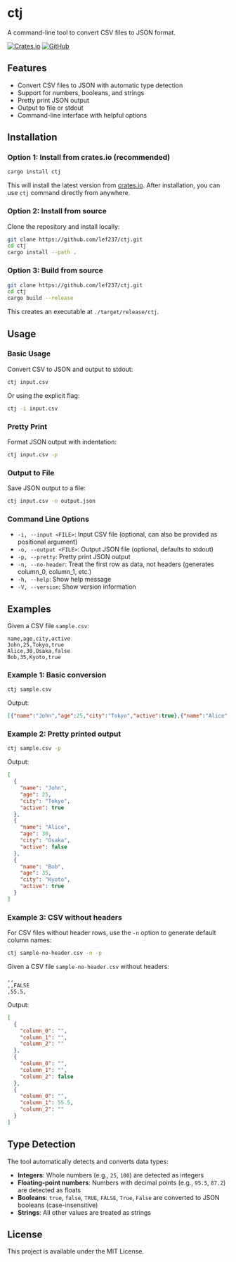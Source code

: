 # ctj

A command-line tool to convert CSV files to JSON format.

[![Crates.io](https://img.shields.io/crates/v/ctj.svg)](https://crates.io/crates/ctj)
[![GitHub](https://img.shields.io/badge/github-lef237/ctj-blue.svg)](https://github.com/lef237/ctj)

## Features

- Convert CSV files to JSON with automatic type detection
- Support for numbers, booleans, and strings
- Pretty print JSON output
- Output to file or stdout
- Command-line interface with helpful options

## Installation

### Option 1: Install from crates.io (recommended)

```bash
cargo install ctj
```

This will install the latest version from [crates.io](https://crates.io/crates/ctj). After installation, you can use `ctj` command directly from anywhere.

### Option 2: Install from source

Clone the repository and install locally:

```bash
git clone https://github.com/lef237/ctj.git
cd ctj
cargo install --path .
```

### Option 3: Build from source

```bash
git clone https://github.com/lef237/ctj.git
cd ctj
cargo build --release
```

This creates an executable at `./target/release/ctj`.

## Usage

### Basic Usage

Convert CSV to JSON and output to stdout:

```bash
ctj input.csv
```

Or using the explicit flag:

```bash
ctj -i input.csv
```

### Pretty Print

Format JSON output with indentation:

```bash
ctj input.csv -p
```

### Output to File

Save JSON output to a file:

```bash
ctj input.csv -o output.json
```

### Command Line Options

- `-i, --input <FILE>`: Input CSV file (optional, can also be provided as positional argument)
- `-o, --output <FILE>`: Output JSON file (optional, defaults to stdout)
- `-p, --pretty`: Pretty print JSON output
- `-n, --no-header`: Treat the first row as data, not headers (generates column_0, column_1, etc.)
- `-h, --help`: Show help message
- `-V, --version`: Show version information

## Examples

Given a CSV file `sample.csv`:

```csv
name,age,city,active
John,25,Tokyo,true
Alice,30,Osaka,false
Bob,35,Kyoto,true
```

### Example 1: Basic conversion

```bash
ctj sample.csv
```

Output:

```json
[{"name":"John","age":25,"city":"Tokyo","active":true},{"name":"Alice","age":30,"city":"Osaka","active":false},{"name":"Bob","age":35,"city":"Kyoto","active":true}]
```

### Example 2: Pretty printed output

```bash
ctj sample.csv -p
```

Output:

```json
[
  {
    "name": "John",
    "age": 25,
    "city": "Tokyo",
    "active": true
  },
  {
    "name": "Alice",
    "age": 30,
    "city": "Osaka",
    "active": false
  },
  {
    "name": "Bob",
    "age": 35,
    "city": "Kyoto",
    "active": true
  }
]
```

### Example 3: CSV without headers

For CSV files without header rows, use the `-n` option to generate default column names:

```bash
ctj sample-no-header.csv -n -p
```

Given a CSV file `sample-no-header.csv` without headers:

```csv
,,
,,FALSE
,55.5,
```

Output:

```json
[
  {
    "column_0": "",
    "column_1": "",
    "column_2": ""
  },
  {
    "column_0": "",
    "column_1": "",
    "column_2": false
  },
  {
    "column_0": "",
    "column_1": 55.5,
    "column_2": ""
  }
]
```

## Type Detection

The tool automatically detects and converts data types:

- **Integers**: Whole numbers (e.g., `25`, `100`) are detected as integers
- **Floating-point numbers**: Numbers with decimal points (e.g., `95.5`, `87.2`) are detected as floats
- **Booleans**: `true`, `false`, `TRUE`, `FALSE`, `True`, `False` are converted to JSON booleans (case-insensitive)
- **Strings**: All other values are treated as strings

## License

This project is available under the MIT License.
